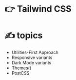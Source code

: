 #  👉 Tailwind CSS  

      


#  ✍️ topics   

<ul>
  <li >Utilities-First Approach  </li>
  <li> Responsive variants</li>
  <li>  Dark  Mode variants </li>
  <li>  Themes()</li>
  <li> PostCSS</li>
  
</ul>
